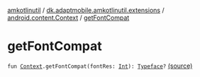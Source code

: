 [amkotlinutil](../../index.md) / [dk.adaptmobile.amkotlinutil.extensions](../index.md) / [android.content.Context](index.md) / [getFontCompat](./get-font-compat.md)

# getFontCompat

`fun `[`Context`](https://developer.android.com/reference/android/content/Context.html)`.getFontCompat(fontRes: `[`Int`](https://kotlinlang.org/api/latest/jvm/stdlib/kotlin/-int/index.html)`): `[`Typeface`](https://developer.android.com/reference/android/graphics/Typeface.html)`?` [(source)](https://github.com/adaptmobile-organization/amkotlinutil/tree/master/amkotlinutil/amkotlinutil/src/main/java/dk/adaptmobile/amkotlinutil/extensions/ContextExtensions.kt#L101)